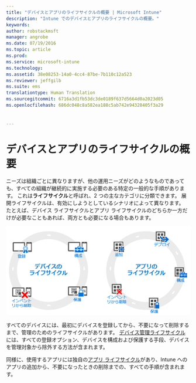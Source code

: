 ```yaml
---
title: "デバイスとアプリのライフサイクルの概要 | Microsoft Intune"
description: "Intune でのデバイスとアプリのライフサイクルの概要。"
keywords: 
author: robstackmsft
manager: angrobe
ms.date: 07/19/2016
ms.topic: article
ms.prod: 
ms.service: microsoft-intune
ms.technology: 
ms.assetid: 38e08253-14a0-4cc4-87be-7b110c12a523
ms.reviewer: jeffgilb
ms.suite: ems
translationtype: Human Translation
ms.sourcegitcommit: 6716a3d1fb53dc3de0189f637d5664d0a2023d05
ms.openlocfilehash: 686dc048c8a582ea188c5ab742e94328405f3a29


---
```


# デバイスとアプリのライフサイクルの概要

ニーズは組織ごとに異なりますが、他の運用ニーズがどのようなものであっても、すべての組織が継続的に実施する必要のある特定の一般的な手順があります。 これは**ライフサイクル**と呼ばれ、2 つの主なカテゴリに分類できます。 展開ライフサイクルは、有効にしようとしているシナリオによって異なります。 たとえば、デバイス ライフサイクルとアプリ ライフサイクルのどちらか一方だけが必要なこともあれば、両方とも必要になる場合もあります。

![MDM とアプリ ライフサイクル](./media/device-app-lifecycle.png "mobile device and app lifecycles")

すべてのデバイスには、最初にデバイスを登録してから、不要になって削除するまで、管理のためのライフサイクルがあります。 [デバイス管理ライフサイクル](overview-of-device-lifecycle-in-microsoft-intune.md)には、すべての登録オプション、デバイスを構成および保護する手段、デバイスを管理対象から除外する方法が含まれます。

同様に、使用するアプリには独自の[アプリ ライフサイクル](overview-of-app-lifecycle-in-microsoft-intune.md)があり、Intune へのアプリの追加から、不要になったときの削除までの、すべての手順が含まれます。



<!--HONumber=Jul16_HO4-->


